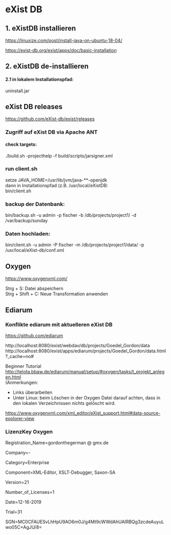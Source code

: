 # eXist DB   
## 1. eXistDB installieren

https://linuxize.com/post/install-java-on-ubuntu-18-04/

https://exist-db.org/exist/apps/doc/basic-installation

## 2. eXistDB de-installieren
#### 2.1 in lokalem Installationspfad:   
uninstall.jar   


## eXist DB releases
https://github.com/eXist-db/exist/releases

### Zugriff auf eXist DB via Apache ANT   
#### check targets:
./build.sh -projecthelp -f build/scripts/jarsigner.xml 

### run client.sh
setze JAVA_HOME=/usr/lib/jvm/java-\*\*-openjdk    
dann in Installationspfad (z.B. /usr/local/eXistDB:   
bin/client.sh   

### backup der Datenbank:     
bin/backup.sh -u admin -p fischer -b /db/projects/project1/ -d /var/backup/sunday   

### Daten hochladen:   
bin/client.sh -u admin -P fischer -m /db/projects/project1/data/ -p /usr/local/eXist-db/conf.xml    


## Oxygen   
https://www.oxygenxml.com/    

Strg + S: Datei abspeichern   
Strg + Shift + C: Neue Transformation anwenden

## Ediarum    
### Konflikte ediarum mit aktuelleren eXist DB 
https://github.com/ediarum

http://localhost:8080/exist/webdav/db/projects/Goedel_Gordon/data   
http://localhost:8080/exist/apps/ediarum/projects/Goedel_Gordon/data.html?_cache=no#    

Beginner Tutorial
http://telota.bbaw.de/ediarum/manual/setup/#oxygen/tasks/t_projekt_anlegen.html   
(Anmerkungen:   
- Links überarbeiten
- Unter Linux: beim Löschen in der Oxygen Datei darauf achten, dass in den lokalen Verzeichnissen nichts gelöscht wird.

https://www.oxygenxml.com/xml_editor/eXist_support.html#data-source-explorer-view


### LizenzKey Oxygen    
Registration_Name=gordonthegerman @ gmx.de

Company=-

Category=Enterprise

Component=XML-Editor, XSLT-Debugger, Saxon-SA

Version=21

Number_of_Licenses=1

Date=12-16-2019

Trial=31

SGN=MC0CFAUESvLhHpU9AO6m0J/g4Mt9cWWdAhUAlRBQg3zcdeAuyuLwo05C+AgJU/8\=
